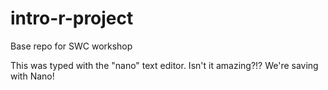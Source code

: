 # intro-r-project
Base repo for SWC workshop

This was typed with the "nano" text editor. Isn't it amazing?!? We're saving with Nano!
